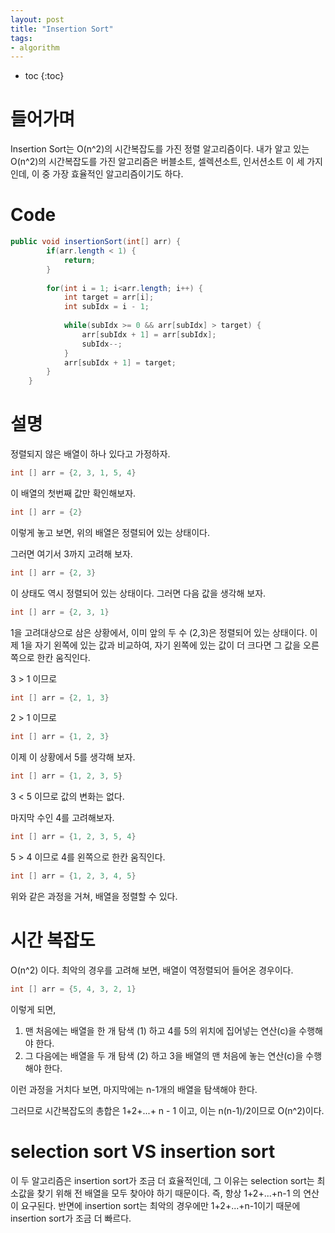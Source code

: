 ```yaml
---
layout: post
title: "Insertion Sort"
tags:
- algorithm
---
```


* toc
{:toc}

# 들어가며
Insertion Sort는 O(n^2)의 시간복잡도를 가진 정렬 알고리즘이다. 내가 알고 있는 O(n^2)의 시간복잡도를 가진 알고리즘은 버블소트, 셀렉션소트, 인서션소트 이 세 가지인데, 이 중 가장 효율적인 알고리즘이기도 하다.

# Code

~~~java
public void insertionSort(int[] arr) {
		if(arr.length < 1) {
			return;
		}
		
		for(int i = 1; i<arr.length; i++) {
			int target = arr[i];
			int subIdx = i - 1;
			
			while(subIdx >= 0 && arr[subIdx] > target) {
				arr[subIdx + 1] = arr[subIdx];
				subIdx--;
			}
			arr[subIdx + 1] = target;
		}
	}
~~~

# 설명
정렬되지 않은 배열이 하나 있다고 가정하자.

~~~java
int [] arr = {2, 3, 1, 5, 4}
~~~

이 배열의 첫번째 값만 확인해보자.

~~~java
int [] arr = {2}
~~~

이렇게 놓고 보면, 위의 배열은 정렬되어 있는 상태이다.

그러면 여기서 3까지 고려해 보자.

~~~java
int [] arr = {2, 3}
~~~

이 상태도 역시 정렬되어 있는 상태이다. 그러면 다음 값을 생각해 보자.

~~~java
int [] arr = {2, 3, 1}
~~~

1을 고려대상으로 삼은 상황에서, 이미 앞의 두 수 (2,3)은 정렬되어 있는 상태이다. 이제 1을 자기 왼쪽에 있는 값과 비교하여, 자기 왼쪽에 있는 값이 더 크다면 그 값을 오른쪽으로 한칸 움직인다.

3 > 1 이므로

~~~java
int [] arr = {2, 1, 3}
~~~

2 > 1 이므로

~~~java
int [] arr = {1, 2, 3}
~~~

이제 이 상황에서 5를 생각해 보자.

~~~java
int [] arr = {1, 2, 3, 5}
~~~

3 < 5 이므로  값의 변화는 없다.

마지막 수인 4를 고려해보자.

~~~java
int [] arr = {1, 2, 3, 5, 4}
~~~

5 > 4 이므로 4를 왼쪽으로 한칸 움직인다.

~~~java
int [] arr = {1, 2, 3, 4, 5}
~~~

위와 같은 과정을 거쳐, 배열을 정렬할 수 있다.

# 시간 복잡도
O(n^2) 이다. 최악의 경우를 고려해 보면, 배열이 역정렬되어 들어온 경우이다.

~~~java
int [] arr = {5, 4, 3, 2, 1}
~~~

이렇게 되면, 

1. 맨 처음에는 배열을 한 개 탐색 (1) 하고 4를 5의 위치에 집어넣는 연산(c)을 수행해야 한다.
2. 그 다음에는 배열을 두 개 탐색 (2) 하고 3을 배열의 맨 처음에 놓는 연산(c)을 수행해야 한다.

이런 과정을 거치다 보면, 마지막에는 n-1개의 배열을 탐색해야 한다.

그러므로 시간복잡도의 총합은 1+2+...+ n - 1 이고, 이는 n(n-1)/2이므로 O(n^2)이다.

# selection sort VS insertion sort
이 두 알고리즘은 insertion sort가 조금 더 효율적인데, 그 이유는 selection sort는 최소값을 찾기 위해 전 배열을 모두 찾아야 하기 때문이다. 즉, 항상 1+2+...+n-1 의 연산이 요구된다. 반면에 insertion sort는 최악의 경우에만 1+2+...+n-1이기 때문에 insertion sort가 조금 더 빠르다.





